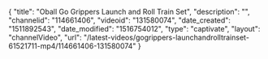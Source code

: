 {
    "title": "Oball Go Grippers Launch and Roll Train Set",
    "description": "",
    "channelid": "114661406",
    "videoid": "131580074",
    "date_created": "1511892543",
    "date_modified": "1516754012",
    "type": "captivate",
    "layout": "channelVideo",
    "url": "\/latest-videos\/gogrippers-launchandrolltrainset-61521711-mp4\/114661406-131580074"
}